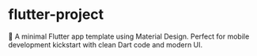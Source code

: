 # flutter-project
🧪 A minimal Flutter app template using Material Design. Perfect for mobile development kickstart with clean Dart code and modern UI.
